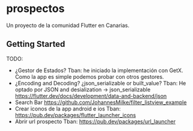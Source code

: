 # prospectos

Un proyecto de la comunidad Flutter en Canarias.

## Getting Started

TODO:

- ¿Gestor de Estados?
  Tban: he iniciado la implementación con GetX. Como la app es simple podemos probar con otros gestores.
- ¿Encoding and Decoding? ¿json_serializable or built_value?
  Tban: He optado por JSON and desialization -> json_serializable
  https://flutter.dev/docs/development/data-and-backend/json
- Search Bar
  https://github.com/JohannesMilke/filter_listview_example
- Crear iconos de la app android e ios
  Tban: https://pub.dev/packages/flutter_launcher_icons
- Abrir url prospecto
  Tban: https://pub.dev/packages/url_launcher

